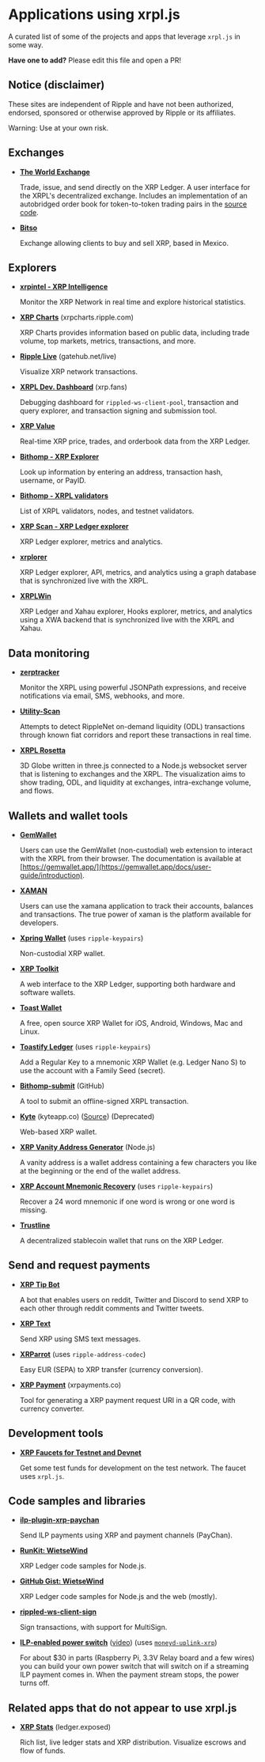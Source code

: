 # Applications using xrpl.js

A curated list of some of the projects and apps that leverage `xrpl.js` in some way.

**Have one to add?** Please edit this file and open a PR!

## Notice (disclaimer)

These sites are independent of Ripple and have not been authorized, endorsed, sponsored or otherwise approved by Ripple or its affiliates.

Warning: Use at your own risk.

## Exchanges

- **[The World Exchange](https://www.theworldexchange.net/)**

  Trade, issue, and send directly on the XRP Ledger. A user interface for the XRPL's decentralized exchange. Includes an implementation of an autobridged order book for token-to-token trading pairs in the [source code](https://github.com/pftq/TheWorldExchange).

- **[Bitso](https://bitso.com/)**

  Exchange allowing clients to buy and sell XRP, based in Mexico.

## Explorers

- **[xrpintel - XRP Intelligence](https://xrpintel.com/)**

  Monitor the XRP Network in real time and explore historical statistics.

- **[XRP Charts](https://xrpcharts.ripple.com/)** (xrpcharts.ripple.com)

  XRP Charts provides information based on public data, including trade volume, top markets, metrics, transactions, and more.

- **[Ripple Live](https://gatehub.net/live)** (gatehub.net/live)

  Visualize XRP network transactions.

- **[XRPL Dev. Dashboard](https://xrp.fans/)** (xrp.fans)

  Debugging dashboard for `rippled-ws-client-pool`, transaction and query explorer, and transaction signing and submission tool.

- **[XRP Value](http://xrpvalue.com/)**

  Real-time XRP price, trades, and orderbook data from the XRP Ledger.

- **[Bithomp - XRP Explorer](https://bithomp.com/explorer/)**

  Look up information by entering an address, transaction hash, username, or PayID.

- **[Bithomp - XRPL validators](https://bithomp.com/validators)**

  List of XRPL validators, nodes, and testnet validators.

- **[XRP Scan - XRP Ledger explorer](https://xrpscan.com)**

  XRP Ledger explorer, metrics and analytics.

- **[xrplorer](https://xrplorer.com)**

  XRP Ledger explorer, API, metrics, and analytics using a graph database that is synchronized live with the XRPL.

- **[XRPLWin](https://xrplwin.com)**

  XRP Ledger and Xahau explorer, Hooks explorer, metrics, and analytics using a XWA backend that is synchronized live with the XRPL and Xahau.

## Data monitoring

- **[zerptracker](https://zerptracker.com)**

  Monitor the XRPL using powerful JSONPath expressions, and receive notifications via email, SMS, webhooks, and more.

- **[Utility-Scan](https://utility-scan.com)**

  Attempts to detect RippleNet on-demand liquidity (ODL) transactions through known fiat corridors and report these transactions in real time.

- **[XRPL Rosetta](https://threexrp.dev/)**

  3D Globe written in three.js connected to a Node.js websocket server that is listening to exchanges and the XRPL. The visualization aims to show trading, ODL, and liquidity at exchanges, intra-exchange volume, and flows.

## Wallets and wallet tools

- **[GemWallet](https://gemwallet.app/)**

  Users can use the GemWallet (non-custodial) web extension to interact with the XRPL from their browser. The documentation is available at [https://gemwallet.app/](https://gemwallet.app/docs/user-guide/introduction).

- **[XAMAN](https://xaman.app/)**

  Users can use the xamana application to track their accounts, balances and transactions. The true power of xaman is the platform available for developers.

- **[Xpring Wallet](https://xpring.io)** (uses `ripple-keypairs`)

  Non-custodial XRP wallet.

- **[XRP Toolkit](https://www.xrptoolkit.com)**

  A web interface to the XRP Ledger, supporting both hardware and software wallets.

- **[Toast Wallet](https://toastwallet.com/)**

  A free, open source XRP Wallet for iOS, Android, Windows, Mac and Linux.

- **[Toastify Ledger](https://github.com/WietseWind/toastify-ledger)** (uses `ripple-keypairs`)

  Add a Regular Key to a mnemonic XRP Wallet (e.g. Ledger Nano S) to use the account with a Family Seed (secret).

- **[Bithomp-submit](https://github.com/Bithomp/bithomp-submit)** (GitHub)

  A tool to submit an offline-signed XRPL transaction.

- **[Kyte](https://kyteapp.co/)** (kyteapp.co) ([Source](https://github.com/WietseWind/Zerp-Wallet)) (Deprecated)

  Web-based XRP wallet.

- **[XRP Vanity Address Generator](https://github.com/WietseWind/xrp-vanity-generator)** (Node.js)

  A vanity address is a wallet address containing a few characters you like at the beginning or the end of the wallet address.

- **[XRP Account Mnemonic Recovery](https://github.com/WietseWind/xrp-mnemonic-recovery)** (uses `ripple-keypairs`)

  Recover a 24 word mnemonic if one word is wrong or one word is missing.

- **[Trustline](https://trustline.co)**

  A decentralized stablecoin wallet that runs on the XRP Ledger.

## Send and request payments

- **[XRP Tip Bot](https://www.xrptipbot.com/)**

  A bot that enables users on reddit, Twitter and Discord to send XRP to each other through reddit comments and Twitter tweets.

- **[XRP Text](https://xrptext.com/)**

  Send XRP using SMS text messages.

- **[XRParrot](https://xrparrot.com/)** (uses `ripple-address-codec`)

  Easy EUR (SEPA) to XRP transfer (currency conversion).

- **[XRP Payment](https://xrpayments.co/)** (xrpayments.co)

  Tool for generating a XRP payment request URI in a QR code, with currency converter.

## Development tools

- **[XRP Faucets for Testnet and Devnet](https://xrpl.org/xrp-testnet-faucet.html)**

  Get some test funds for development on the test network. The faucet uses `xrpl.js`.

## Code samples and libraries

- **[ilp-plugin-xrp-paychan](https://github.com/interledgerjs/ilp-plugin-xrp-paychan)**

  Send ILP payments using XRP and payment channels (PayChan).

- **[RunKit: WietseWind](https://runkit.com/wietsewind/)**

  XRP Ledger code samples for Node.js.

- **[GitHub Gist: WietseWind](https://gist.github.com/WietseWind)**

  XRP Ledger code samples for Node.js and the web (mostly).

- **[rippled-ws-client-sign](https://github.com/WietseWind/rippled-ws-client-sign)**

  Sign transactions, with support for MultiSign.

- **[ILP-enabled power switch](https://xrpcommunity.blog/raspberry-pi-interledger-xp-powerswitch-howto/)** ([video](https://www.youtube.com/watch?v=c-eS0HQUuJg)) (uses [`moneyd-uplink-xrp`](https://github.com/interledgerjs/moneyd-uplink-xrp))

  For about $30 in parts (Raspberry Pi, 3.3V Relay board and a few wires) you can build your own power switch that will switch on if a streaming ILP payment comes in. When the payment stream stops, the power turns off.

## Related apps that do not appear to use xrpl.js

- **[XRP Stats](https://ledger.exposed/)** (ledger.exposed)

  Rich list, live ledger stats and XRP distribution. Visualize escrows and flow of funds.
